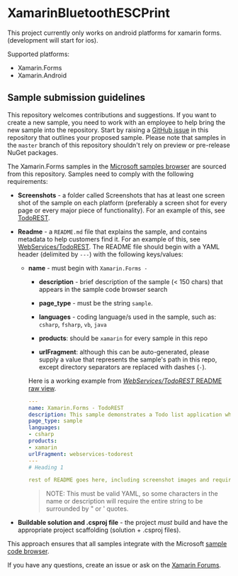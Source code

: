 # XamarinBluetoothESCPrint

This project currently only works on android platforms for xamarin forms. (development will start for ios).

Supported platforms:

- Xamarin.Forms
- Xamarin.Android

## Sample submission guidelines

This repository welcomes contributions and suggestions. If you want to create a new sample, you need to work with an employee to help bring the new sample into the repository. Start by raising a [GitHub issue](https://github.com/xamarin/xamarin-forms-samples/issues/new) in this repository that outlines your proposed sample. Please note that samples in the `master` branch of this repository shouldn't rely on preview or pre-release NuGet packages.

The Xamarin.Forms samples in the [Microsoft samples browser](https://docs.microsoft.com/samples/browse/?term=Xamarin.Forms) are sourced from this repository. Samples need to comply with the following requirements:

- **Screenshots** - a folder called Screenshots that has at least one screen shot of the sample on each platform (preferably a screen shot for every page or every major piece of functionality). For an example of this, see [TodoREST](https://github.com/xamarin/xamarin-forms-samples/tree/master/WebServices/TodoREST/Screenshots).

- **Readme** - a `README.md` file that explains the sample, and contains metadata to help customers find it. For an example of this, see [WebServices/TodoREST](https://github.com/xamarin/xamarin-forms-samples/blob/master/WebServices/TodoREST/README.md). The README file should begin with a YAML header (delimited by `---`) with the following keys/values:

  - **name** - must begin with `Xamarin.Forms -`

    - **description** - brief description of the sample (&lt; 150 chars) that appears in the sample code browser search

    - **page_type** - must be the string `sample`.

    - **languages** - coding language/s used in the sample, such as: `csharp`, `fsharp`, `vb`, `java`

    - **products**: should be `xamarin` for every sample in this repo

    - **urlFragment**: although this can be auto-generated, please supply a value that represents the sample's path in this repo, except directory separators are replaced with dashes (`-`).

    Here is a working example from [_WebServices/TodoREST_ README raw view](https://raw.githubusercontent.com/xamarin/xamarin-forms-samples/master/WebServices/TodoREST/README.md).

    ```yaml
    ---
    name: Xamarin.Forms - TodoREST
    description: This sample demonstrates a Todo list application where the data is stored and accessed from a RESTful web service.
    page_type: sample
    languages:
    - csharp
    products:
    - xamarin
    urlFragment: webservices-todorest
    ---
    # Heading 1

    rest of README goes here, including screenshot images and requirements/instructions to get it running
    ```

    > NOTE: This must be valid YAML, so some characters in the name or description will require the entire string to be surrounded by " or ' quotes.

- **Buildable solution and .csproj file** - the project _must_ build and have the appropriate project scaffolding (solution + .csproj files).

This approach ensures that all samples integrate with the Microsoft [sample code browser](https://docs.microsoft.com/samples/browse/?term=Xamarin.Forms).

If you have any questions, create an issue or ask on the [Xamarin Forums](https://forums.xamarin.com/).

